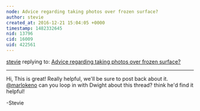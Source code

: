 ```yaml
---
node: Advice regarding taking photos over frozen surface?
author: stevie
created_at: 2016-12-21 15:04:05 +0000
timestamp: 1482332645
nid: 13796
cid: 16009
uid: 422561
---
```




[stevie](../profile/stevie) replying to: [Advice regarding taking photos over frozen surface?](../notes/stevie/12-19-2016/advice-regarding-taking-photos-over-frozen-surface)

----
Hi, This is great! Really helpful, we'll be sure to post back about it.  [@marlokeno](/profile/marlokeno) can you loop in with Dwight about this thread? think he'd find it helpful! 

-Stevie